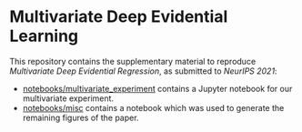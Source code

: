 # Multivariate Deep Evidential Learning

This repository contains the supplementary material to reproduce _Multivariate Deep Evidential Regression_,  as submitted to _NeurIPS 2021_:
 - [notebooks/multivariate_experiment](multivariate_experiment) contains a Jupyter notebook for our multivariate experiment.
 - [notebooks/misc](misc) contains a notebook which was used to generate the remaining figures of the paper.
